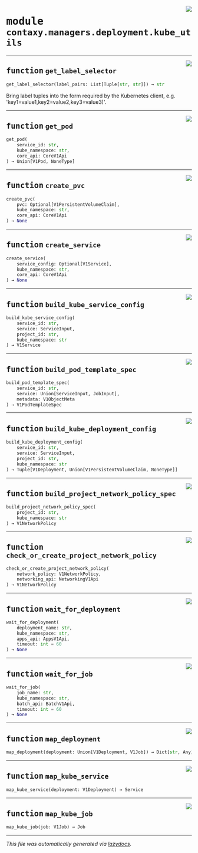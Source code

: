 <!-- markdownlint-disable -->

<a href="https://github.com/ml-tooling/contaxy/blob/main/backend/src/contaxy/managers/deployment/kube_utils.py#L0"><img align="right" style="float:right;" src="https://img.shields.io/badge/-source-cccccc?style=flat-square"></a>

# <kbd>module</kbd> `contaxy.managers.deployment.kube_utils`





---

<a href="https://github.com/ml-tooling/contaxy/blob/main/backend/src/contaxy/managers/deployment/kube_utils.py#L49"><img align="right" style="float:right;" src="https://img.shields.io/badge/-source-cccccc?style=flat-square"></a>

## <kbd>function</kbd> `get_label_selector`

```python
get_label_selector(label_pairs: List[Tuple[str, str]]) → str
```

Bring label tuples into the form required by the Kubernetes client, e.g. 'key1=value1,key2=value2,key3=value3)'. 


---

<a href="https://github.com/ml-tooling/contaxy/blob/main/backend/src/contaxy/managers/deployment/kube_utils.py#L55"><img align="right" style="float:right;" src="https://img.shields.io/badge/-source-cccccc?style=flat-square"></a>

## <kbd>function</kbd> `get_pod`

```python
get_pod(
    service_id: str,
    kube_namespace: str,
    core_api: CoreV1Api
) → Union[V1Pod, NoneType]
```






---

<a href="https://github.com/ml-tooling/contaxy/blob/main/backend/src/contaxy/managers/deployment/kube_utils.py#L76"><img align="right" style="float:right;" src="https://img.shields.io/badge/-source-cccccc?style=flat-square"></a>

## <kbd>function</kbd> `create_pvc`

```python
create_pvc(
    pvc: Optional[V1PersistentVolumeClaim],
    kube_namespace: str,
    core_api: CoreV1Api
) → None
```






---

<a href="https://github.com/ml-tooling/contaxy/blob/main/backend/src/contaxy/managers/deployment/kube_utils.py#L96"><img align="right" style="float:right;" src="https://img.shields.io/badge/-source-cccccc?style=flat-square"></a>

## <kbd>function</kbd> `create_service`

```python
create_service(
    service_config: Optional[V1Service],
    kube_namespace: str,
    core_api: CoreV1Api
) → None
```






---

<a href="https://github.com/ml-tooling/contaxy/blob/main/backend/src/contaxy/managers/deployment/kube_utils.py#L114"><img align="right" style="float:right;" src="https://img.shields.io/badge/-source-cccccc?style=flat-square"></a>

## <kbd>function</kbd> `build_kube_service_config`

```python
build_kube_service_config(
    service_id: str,
    service: ServiceInput,
    project_id: str,
    kube_namespace: str
) → V1Service
```






---

<a href="https://github.com/ml-tooling/contaxy/blob/main/backend/src/contaxy/managers/deployment/kube_utils.py#L163"><img align="right" style="float:right;" src="https://img.shields.io/badge/-source-cccccc?style=flat-square"></a>

## <kbd>function</kbd> `build_pod_template_spec`

```python
build_pod_template_spec(
    service_id: str,
    service: Union[ServiceInput, JobInput],
    metadata: V1ObjectMeta
) → V1PodTemplateSpec
```






---

<a href="https://github.com/ml-tooling/contaxy/blob/main/backend/src/contaxy/managers/deployment/kube_utils.py#L232"><img align="right" style="float:right;" src="https://img.shields.io/badge/-source-cccccc?style=flat-square"></a>

## <kbd>function</kbd> `build_kube_deployment_config`

```python
build_kube_deployment_config(
    service_id: str,
    service: ServiceInput,
    project_id: str,
    kube_namespace: str
) → Tuple[V1Deployment, Union[V1PersistentVolumeClaim, NoneType]]
```






---

<a href="https://github.com/ml-tooling/contaxy/blob/main/backend/src/contaxy/managers/deployment/kube_utils.py#L309"><img align="right" style="float:right;" src="https://img.shields.io/badge/-source-cccccc?style=flat-square"></a>

## <kbd>function</kbd> `build_project_network_policy_spec`

```python
build_project_network_policy_spec(
    project_id: str,
    kube_namespace: str
) → V1NetworkPolicy
```






---

<a href="https://github.com/ml-tooling/contaxy/blob/main/backend/src/contaxy/managers/deployment/kube_utils.py#L354"><img align="right" style="float:right;" src="https://img.shields.io/badge/-source-cccccc?style=flat-square"></a>

## <kbd>function</kbd> `check_or_create_project_network_policy`

```python
check_or_create_project_network_policy(
    network_policy: V1NetworkPolicy,
    networking_api: NetworkingV1Api
) → V1NetworkPolicy
```






---

<a href="https://github.com/ml-tooling/contaxy/blob/main/backend/src/contaxy/managers/deployment/kube_utils.py#L368"><img align="right" style="float:right;" src="https://img.shields.io/badge/-source-cccccc?style=flat-square"></a>

## <kbd>function</kbd> `wait_for_deployment`

```python
wait_for_deployment(
    deployment_name: str,
    kube_namespace: str,
    apps_api: AppsV1Api,
    timeout: int = 60
) → None
```






---

<a href="https://github.com/ml-tooling/contaxy/blob/main/backend/src/contaxy/managers/deployment/kube_utils.py#L398"><img align="right" style="float:right;" src="https://img.shields.io/badge/-source-cccccc?style=flat-square"></a>

## <kbd>function</kbd> `wait_for_job`

```python
wait_for_job(
    job_name: str,
    kube_namespace: str,
    batch_api: BatchV1Api,
    timeout: int = 60
) → None
```






---

<a href="https://github.com/ml-tooling/contaxy/blob/main/backend/src/contaxy/managers/deployment/kube_utils.py#L416"><img align="right" style="float:right;" src="https://img.shields.io/badge/-source-cccccc?style=flat-square"></a>

## <kbd>function</kbd> `map_deployment`

```python
map_deployment(deployment: Union[V1Deployment, V1Job]) → Dict[str, Any]
```






---

<a href="https://github.com/ml-tooling/contaxy/blob/main/backend/src/contaxy/managers/deployment/kube_utils.py#L488"><img align="right" style="float:right;" src="https://img.shields.io/badge/-source-cccccc?style=flat-square"></a>

## <kbd>function</kbd> `map_kube_service`

```python
map_kube_service(deployment: V1Deployment) → Service
```






---

<a href="https://github.com/ml-tooling/contaxy/blob/main/backend/src/contaxy/managers/deployment/kube_utils.py#L495"><img align="right" style="float:right;" src="https://img.shields.io/badge/-source-cccccc?style=flat-square"></a>

## <kbd>function</kbd> `map_kube_job`

```python
map_kube_job(job: V1Job) → Job
```








---

_This file was automatically generated via [lazydocs](https://github.com/ml-tooling/lazydocs)._
